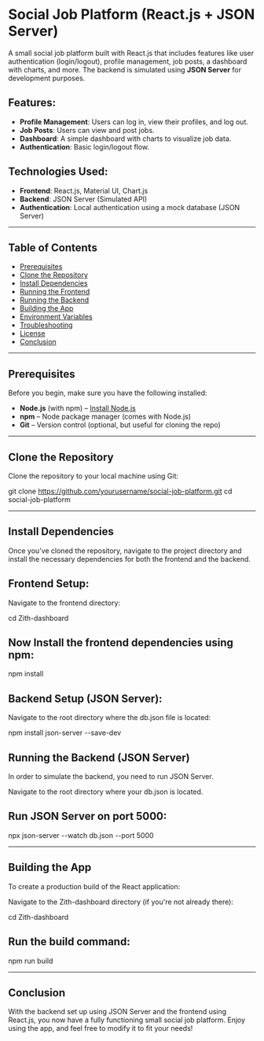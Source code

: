 # Social Job Platform (React.js + JSON Server)

A small social job platform built with React.js that includes features like user authentication (login/logout), profile management, job posts, a dashboard with charts, and more. The backend is simulated using **JSON Server** for development purposes.

## Features:
- **Profile Management**: Users can log in, view their profiles, and log out.
- **Job Posts**: Users can view and post jobs.
- **Dashboard**: A simple dashboard with charts to visualize job data.
- **Authentication**: Basic login/logout flow.

## Technologies Used:
- **Frontend**: React.js, Material UI, Chart.js
- **Backend**: JSON Server (Simulated API)
- **Authentication**: Local authentication using a mock database (JSON Server)

---

## Table of Contents

- [Prerequisites](#prerequisites)
- [Clone the Repository](#clone-the-repository)
- [Install Dependencies](#install-dependencies)
- [Running the Frontend](#running-the-frontend)
- [Running the Backend](#running-the-backend)
- [Building the App](#building-the-app)
- [Environment Variables](#environment-variables)
- [Troubleshooting](#troubleshooting)
- [License](#license)
- [Conclusion](#conclusion)

---

## Prerequisites

Before you begin, make sure you have the following installed:

- **Node.js** (with npm) – [Install Node.js](https://nodejs.org/)
- **npm** – Node package manager (comes with Node.js)
- **Git** – Version control (optional, but useful for cloning the repo)

---

## Clone the Repository

Clone the repository to your local machine using Git:

git clone https://github.com/yourusername/social-job-platform.git
cd social-job-platform

---


## **Install Dependencies**
Once you’ve cloned the repository, navigate to the project directory and install the necessary dependencies for both the frontend and the backend.

## Frontend Setup:
Navigate to the frontend directory:

cd Zith-dashboard

## Now Install the frontend dependencies using npm:

npm install

## Backend Setup (JSON Server):

Navigate to the root directory where the db.json file is located:

npm install json-server --save-dev

## Running the Backend (JSON Server)
In order to simulate the backend, you need to run JSON Server.

Navigate to the root directory where your db.json is located.

## Run JSON Server on port 5000:

npx json-server --watch db.json --port 5000

---

## **Building the App**
To create a production build of the React application:

Navigate to the Zith-dashboard directory (if you're not already there):

cd Zith-dashboard

## **Run the build command:**

npm run build

---

## **Conclusion**
With the backend set up using JSON Server and the frontend using React.js, you now have a fully functioning small social job platform. Enjoy using the app, and feel free to modify it to fit your needs!
